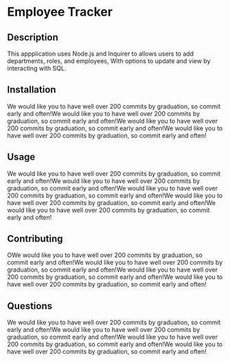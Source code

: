 # Employee Tracker

## Description

This appplication uses Node.js and Inquirer to allows users to add departments, roles, and employees, With options to update and view by interacting with SQL.


## Installation

We would like you to have well over 200 commits by graduation, so commit early and often!We would like you to have well over 200 commits by graduation, so commit early and often!We would like you to have well over 200 commits by graduation, so commit early and often!We would like you to have well over 200 commits by graduation, so commit early and often!

## Usage

We would like you to have well over 200 commits by graduation, so commit early and often!We would like you to have well over 200 commits by graduation, so commit early and often!We would like you to have well over 200 commits by graduation, so commit early and often!We would like you to have well over 200 commits by graduation, so commit early and often!We would like you to have well over 200 commits by graduation, so commit early and often!

## Contributing

OWe would like you to have well over 200 commits by graduation, so commit early and often!We would like you to have well over 200 commits by graduation, so commit early and often!We would like you to have well over 200 commits by graduation, so commit early and often!We would like you to have well over 200 commits by graduation, so commit early and often!


## Questions

We would like you to have well over 200 commits by graduation, so commit early and often!We would like you to have well over 200 commits by graduation, so commit early and often!We would like you to have well over 200 commits by graduation, so commit early and often!We would like you to have well over 200 commits by graduation, so commit early and often!